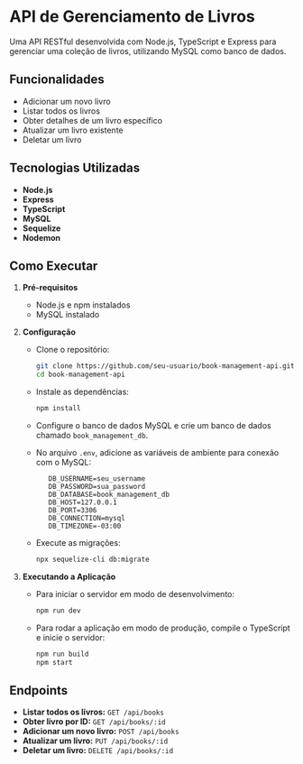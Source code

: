 # API de Gerenciamento de Livros

Uma API RESTful desenvolvida com Node.js, TypeScript e Express para gerenciar uma coleção de livros, utilizando MySQL como banco de dados.

## Funcionalidades

- Adicionar um novo livro
- Listar todos os livros
- Obter detalhes de um livro específico
- Atualizar um livro existente
- Deletar um livro

## Tecnologias Utilizadas

- **Node.js**
- **Express**
- **TypeScript**
- **MySQL**
- **Sequelize**
- **Nodemon**

## Como Executar

1. **Pré-requisitos**

   - Node.js e npm instalados
   - MySQL instalado

2. **Configuração**

   - Clone o repositório:

     ```bash
     git clone https://github.com/seu-usuario/book-management-api.git
     cd book-management-api
     ```

   - Instale as dependências:

     ```bash
     npm install
     ```

   - Configure o banco de dados MySQL e crie um banco de dados chamado `book_management_db`.

   - No arquivo `.env`, adicione as variáveis de ambiente para conexão com o MySQL:

     ```env
        DB_USERNAME=seu_username
        DB_PASSWORD=sua_password
        DB_DATABASE=book_management_db
        DB_HOST=127.0.0.1
        DB_PORT=3306
        DB_CONNECTION=mysql
        DB_TIMEZONE=-03:00
     ```

   - Execute as migrações:

     ```bash
     npx sequelize-cli db:migrate
     ```

3. **Executando a Aplicação**

   - Para iniciar o servidor em modo de desenvolvimento:

     ```bash
     npm run dev
     ```

   - Para rodar a aplicação em modo de produção, compile o TypeScript e inicie o servidor:

     ```bash
     npm run build
     npm start
     ```

## Endpoints

- **Listar todos os livros:** `GET /api/books`
- **Obter livro por ID:** `GET /api/books/:id`
- **Adicionar um novo livro:** `POST /api/books`
- **Atualizar um livro:** `PUT /api/books/:id`
- **Deletar um livro:** `DELETE /api/books/:id`
